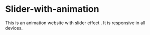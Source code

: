 # Slider-with-animation
This is  an animation website with slider effect . It is responsive in all devices.
